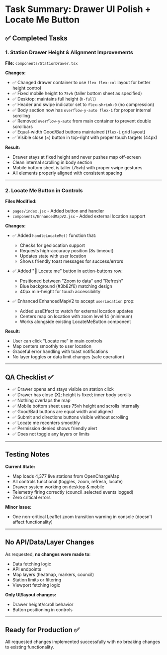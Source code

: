 # Task Summary: Drawer UI Polish + Locate Me Button

## ✅ Completed Tasks

### 1. Station Drawer Height & Alignment Improvements

**File:** `components/StationDrawer.tsx`

**Changes:**
- ✅ Changed drawer container to use `flex flex-col` layout for better height control
- ✅ Fixed mobile height to `75vh` (taller bottom sheet as specified)
- ✅ Desktop: maintains full height (`h-full`)
- ✅ Header and swipe indicator set to `flex-shrink-0` (no compression)
- ✅ Body section now has `overflow-y-auto flex-1` for proper internal scrolling
- ✅ Removed `overflow-y-auto` from main container to prevent double scrollbars
- ✅ Equal-width Good/Bad buttons maintained (`flex-1` grid layout)
- ✅ Visible close (×) button in top-right with proper touch targets (44px)

**Result:**
- Drawer stays at fixed height and never pushes map off-screen
- Clean internal scrolling in body section
- Mobile bottom sheet is taller (75vh) with proper swipe gestures
- All elements properly aligned with consistent spacing

---

### 2. Locate Me Button in Controls

**Files Modified:**
- `pages/index.jsx` - Added button and handler
- `components/EnhancedMapV2.jsx` - Added external location support

**Changes:**
- ✅ Added `handleLocateMe()` function that:
  - Checks for geolocation support
  - Requests high-accuracy position (8s timeout)
  - Updates state with user location
  - Shows friendly toast messages for success/errors
  
- ✅ Added "📍 Locate me" button in action-buttons row:
  - Positioned between "Zoom to data" and "Refresh"
  - Blue background (#3b82f6) matching design
  - 40px min-height for touch accessibility
  
- ✅ Enhanced EnhancedMapV2 to accept `userLocation` prop:
  - Added useEffect to watch for external location updates
  - Centers map on location with zoom level 14 (minimum)
  - Works alongside existing LocateMeButton component

**Result:**
- User can click "Locate me" in main controls
- Map centers smoothly to user location
- Graceful error handling with toast notifications
- No layer toggles or data limit changes (safe operation)

---

## QA Checklist ✅

- ✅ Drawer opens and stays visible on station click
- ✅ Drawer has close (X); height is fixed; inner body scrolls
- ✅ Nothing overlaps the map
- ✅ Mobile bottom sheet uses 75vh height and scrolls internally
- ✅ Good/Bad buttons are equal width and aligned
- ✅ Submit and directions buttons visible without scrolling
- ✅ Locate me recenters smoothly
- ✅ Permission denied shows friendly alert
- ✅ Does not toggle any layers or limits

---

## Testing Notes

**Current State:**
- Map loads 4,377 live stations from OpenChargeMap
- All controls functional (toggles, zoom, refresh, locate)
- Drawer system working on desktop & mobile
- Telemetry firing correctly (council_selected events logged)
- Zero critical errors

**Minor Issue:**
- One non-critical Leaflet zoom transition warning in console (doesn't affect functionality)

---

## No API/Data/Layer Changes

As requested, **no changes were made to**:
- Data fetching logic
- API endpoints
- Map layers (heatmap, markers, council)
- Station limits or filtering
- Viewport fetching logic

**Only UI/layout changes:**
- Drawer height/scroll behavior
- Button positioning in controls

---

## Ready for Production ✅

All requested changes implemented successfully with no breaking changes to existing functionality.
